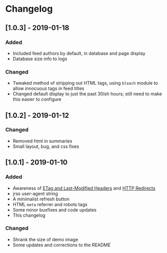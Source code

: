 # Changelog

## [1.0.3] - 2019-01-18

### Added
* Included feed authors by default, in database and page display
* Database size info to logs

### Changed
* Tweaked method of stripping out HTML tags, using `bleach` module to allow innocuous tags in feed titles
* Changed default display to just the past 30ish hours; still need to make this easier to configure

## [1.0.2] - 2019-01-12

### Changed
* Removed html in summaries
* Small layout, bug, and css fixes

## [1.0.1] - 2019-01-10

### Added
* Awareness of [ETag and Last-Modified Headers](https://pythonhosted.org/feedparser/http-etag.html) and [HTTP Redirects](https://pythonhosted.org/feedparser/http-redirect.html)
* jrss user-agent string
* A minimalist refresh button
* HTML `meta` referrer and robots tags
* Some minor buxfixes and code updates
* This changelog

### Changed
* Shrank the size of demo image
* Some updates and corrections to the README